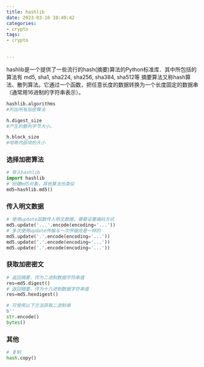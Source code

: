 ```yaml
---
title: hashlib
date: 2023-03-16 10:49:42
categories: 
- crypto
tags: 
- crypto
 

---
```


hashlib是一个提供了一些流行的hash(摘要)算法的Python标准库．其中所包括的算法有 md5, sha1, sha224, sha256, sha384, sha512等
摘要算法又称hash算法、散列算法。它通过一个函数，把任意长度的数据转换为一个长度固定的数据串（通常用16进制的字符串表示）。

```py
hashlib.algorithms
#列出所有加密算法

h.digest_size
#产生的散列字节大小。

h.block_size
#哈希内部块的大小
```



<!--more-->

### 选择加密算法

```py
# 导入hashlib
import hashlib
# 创建md5对象，其他算法也类似
md5=hashlib.md5()
```

### 传入明文数据

```py
# 使用update函数传入明文数据，需要设置编码方式
md5.update('...'.encode(encoding='...'))
# 多次使用update传输与一次传输完是一样的
md5.update('.'.encode(encoding='...'))
md5.update('.'.encode(encoding='...'))
md5.update('.'.encode(encoding='...'))
```

### 获取加密密文

```py
# 返回摘要，作为二进制数据字符串值
res=md5.digest()
# 返回摘要，作为十六进制数据字符串值
res=md5.hexdigest()

# 可使用以下方法获取二进制串
b''
str.encode()
bytes()
```

### 其他

```py
# 复制
hash.copy()
```

